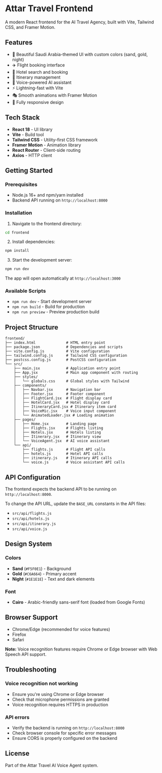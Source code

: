 # Attar Travel Frontend

A modern React frontend for the AI Travel Agency, built with Vite, Tailwind CSS, and Framer Motion.

## Features

- 🎨 Beautiful Saudi Arabia-themed UI with custom colors (sand, gold, night)
- ✈️ Flight booking interface
- 🏨 Hotel search and booking
- 📅 Itinerary management
- 🎤 Voice-powered AI assistant
- ⚡ Lightning-fast with Vite
- 🎭 Smooth animations with Framer Motion
- 📱 Fully responsive design

## Tech Stack

- **React 18** - UI library
- **Vite** - Build tool
- **Tailwind CSS** - Utility-first CSS framework
- **Framer Motion** - Animation library
- **React Router** - Client-side routing
- **Axios** - HTTP client

## Getting Started

### Prerequisites

- Node.js 16+ and npm/yarn installed
- Backend API running on `http://localhost:8000`

### Installation

1. Navigate to the frontend directory:
```bash
cd frontend
```

2. Install dependencies:
```bash
npm install
```

3. Start the development server:
```bash
npm run dev
```

The app will open automatically at `http://localhost:3000`

### Available Scripts

- `npm run dev` - Start development server
- `npm run build` - Build for production
- `npm run preview` - Preview production build

## Project Structure

```
frontend/
├── index.html              # HTML entry point
├── package.json            # Dependencies and scripts
├── vite.config.js          # Vite configuration
├── tailwind.config.js      # Tailwind CSS configuration
├── postcss.config.js       # PostCSS configuration
└── src/
    ├── main.jsx            # Application entry point
    ├── App.jsx             # Main app component with routing
    ├── styles/
    │   └── globals.css     # Global styles with Tailwind
    ├── components/
    │   ├── Navbar.jsx      # Navigation bar
    │   ├── Footer.jsx      # Footer component
    │   ├── FlightCard.jsx  # Flight display card
    │   ├── HotelCard.jsx   # Hotel display card
    │   ├── ItineraryCard.jsx # Itinerary item card
    │   ├── VoiceMic.jsx    # Voice input component
    │   └── AnimatedLoader.jsx # Loading animation
    ├── pages/
    │   ├── Home.jsx        # Landing page
    │   ├── Flights.jsx     # Flights listing
    │   ├── Hotels.jsx      # Hotels listing
    │   ├── Itinerary.jsx   # Itinerary view
    │   └── VoiceAgent.jsx  # AI voice assistant
    └── api/
        ├── flights.js      # Flight API calls
        ├── hotels.js       # Hotel API calls
        ├── itinerary.js    # Itinerary API calls
        └── voice.js        # Voice assistant API calls
```

## API Configuration

The frontend expects the backend API to be running on `http://localhost:8000`. 

To change the API URL, update the `BASE_URL` constants in the API files:
- `src/api/flights.js`
- `src/api/hotels.js`
- `src/api/itinerary.js`
- `src/api/voice.js`

## Design System

### Colors

- **Sand** (`#F5F0E1`) - Background
- **Gold** (`#C6A664`) - Primary accent
- **Night** (`#1E1E1E`) - Text and dark elements

### Font

- **Cairo** - Arabic-friendly sans-serif font (loaded from Google Fonts)

## Browser Support

- Chrome/Edge (recommended for voice features)
- Firefox
- Safari

**Note:** Voice recognition features require Chrome or Edge browser with Web Speech API support.

## Troubleshooting

### Voice recognition not working
- Ensure you're using Chrome or Edge browser
- Check that microphone permissions are granted
- Voice recognition requires HTTPS in production

### API errors
- Verify the backend is running on `http://localhost:8000`
- Check browser console for specific error messages
- Ensure CORS is properly configured on the backend

## License

Part of the Attar Travel AI Voice Agent system.

